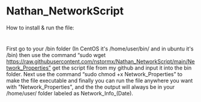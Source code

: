 # Nathan_NetworkScript

How to install & run the file:
#
First go to your /bin folder (In CentOS it's /home/user/bin/ and in ubuntu it's /bin) then use the command “sudo wget https://raw.githubusercontent.com/nstormx/Nathan_NetworkScript/main/Network_Properties” get the script file from my github and input it into the bin folder. Next use the command “sudo chmod +x Network_Properties” to make the file executable and finally you can run the file anywhere you want with "Network_Properties", and the the output will always be in your /home/user/ folder labeled as Network_Info_(Date).
